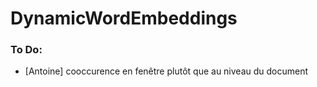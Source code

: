 # DynamicWordEmbeddings

### To Do:

- [Antoine] cooccurence en fenêtre plutôt que au niveau du document
